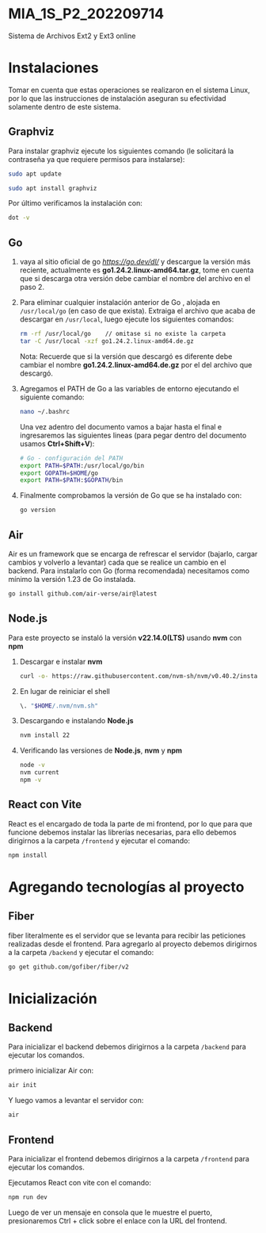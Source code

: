 # MIA_1S_P2_202209714
Sistema de Archivos Ext2 y Ext3 online

# Instalaciones
Tomar en cuenta que estas operaciones se realizaron en el sistema Linux, por lo que las instrucciones de instalación aseguran su efectividad solamente dentro de este sistema.  

## Graphviz
Para instalar graphviz ejecute los siguientes comando (le solicitará la contraseña ya que requiere permisos para instalarse):  
```bash
sudo apt update
```  
```bash
sudo apt install graphviz
```  
Por último verificamos la instalación con:  
```bash
dot -v
```  

## Go
1. vaya al sitio oficial de go *https://go.dev/dl/* y descargue la versión más reciente, actualmente es **go1.24.2.linux-amd64.tar.gz**, tome en cuenta que si descarga otra versión debe cambiar el nombre del archivo en el paso 2. 

2. Para eliminar cualquier instalación anterior de Go , alojada en `/usr/local/go` (en caso de que exista). Extraiga el archivo que acaba de descargar en `/usr/local`, luego ejecute los siguientes comandos: 
    ```bash
    rm -rf /usr/local/go    // omitase si no existe la carpeta
    tar -C /usr/local -xzf go1.24.2.linux-amd64.de.gz
    ```
    Nota: Recuerde que si la versión que descargó es diferente debe cambiar el nombre **go1.24.2.linux-amd64.de.gz** por el del archivo que descargó. 


3. Agregamos el PATH de Go a las variables de entorno ejecutando el siguiente comando: 
    ```bash
    nano ~/.bashrc
    ``` 
    Una vez adentro del documento vamos a bajar hasta el final e ingresaremos las siguientes lineas (para pegar dentro del documento usamos **Ctrl+Shift+V**): 
    ```bash
    # Go - configuración del PATH
    export PATH=$PATH:/usr/local/go/bin
    export GOPATH=$HOME/go
    export PATH=$PATH:$GOPATH/bin
    ```

4. Finalmente comprobamos la versión de Go que se ha instalado con:
    ```bash
    go version
    ```

## Air  
Air es un framework que se encarga de refrescar el servidor (bajarlo, cargar cambios y volverlo a levantar) cada que se realice un cambio en el backend. Para instalarlo con Go (forma recomendada) necesitamos como mínimo la versión 1.23 de Go instalada.
```bash
go install github.com/air-verse/air@latest
```

## Node.js
Para este proyecto se instaló la versión **v22.14.0(LTS)** usando **nvm** con **npm**  

1. Descargar e instalar **nvm**  
    ```bash
    curl -o- https://raw.githubusercontent.com/nvm-sh/nvm/v0.40.2/install.sh | bash
    ```  
2. En lugar de reiniciar el shell  
    ```bash
    \. "$HOME/.nvm/nvm.sh"
    ```  

3. Descargando e instalando **Node.js**  
    ```bash
    nvm install 22
    ```  

4. Verificando las versiones de **Node.js**, **nvm** y **npm**  
    ```bash
    node -v
    nvm current
    npm -v
    ```  

## React con Vite
React es el encargado de toda la parte de mi frontend, por lo que para que funcione debemos instalar las librerías necesarias, para ello debemos dirigirnos a la carpeta `/frontend` y ejecutar el comando:  
```bash
npm install
```  

# Agregando tecnologías al proyecto

## Fiber
fiber literalmente es el servidor que se levanta para recibir las peticiones realizadas desde el frontend. Para agregarlo al proyecto debemos dirigirnos a la carpeta `/backend` y ejecutar el comando:  
```bash
go get github.com/gofiber/fiber/v2
```  

# Inicialización

## Backend
Para inicializar el backend debemos dirigirnos a la carpeta `/backend` para ejecutar los comandos.  

primero inicializar Air con:
```bash
air init
```  

Y luego vamos a levantar el servidor con:
```bash
air
```  

## Frontend
Para inicializar el frontend debemos dirigirnos a la carpeta `/frontend` para ejecutar los comandos.  

Ejecutamos React con vite con el comando:
```bash
npm run dev
```  

Luego de ver un mensaje en consola que le muestre el puerto, presionaremos Ctrl + click sobre el enlace con la URL del frontend.